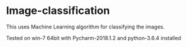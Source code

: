 # Image-classification

This uses Machine Learning algorithm for classifying the images. 

Tested on win-7 64bit with Pycharm-2018.1.2 and python-3.6.4 installed
